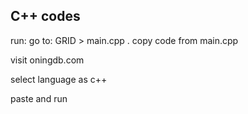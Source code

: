 ## C++ codes


run:
go to: GRID > main.cpp
.
copy code from main.cpp

visit oningdb.com

select language as c++

paste and run
